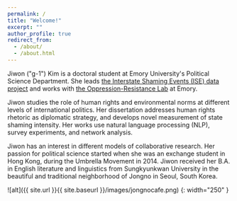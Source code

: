 ```yaml
---
permalink: /
title: "Welcome!"
excerpt: ""
author_profile: true
redirect_from: 
  - /about/
  - /about.html
---
```



Jiwon ("g-1") Kim is a doctoral student at Emory University's Political Science Department. She leads [the Interstate Shaming Events (ISE) data project](https://j1wonkim.github.io/portfolio/ise/) and works with [the Oppression-Resistance Lab](https://oppression-resistance-lab.squarespace.com/) at Emory.

Jiwon studies the role of human rights and environmental norms at different levels of international politics. Her dissertation addresses human rights rhetoric as diplomatic strategy, and develops novel measurement of state shaming intensity. Her works use natural language processing (NLP), survey experiments, and network analysis. 
 

Jiwon has an interest in different models of collaborative research. Her passion for political science started when she was an exchange student in Hong Kong, during the Umbrella Movement in 2014. Jiwon received her B.A. in English literature and linguistics from Sungkyunkwan University in the beautiful and traditional neighborhood of Jongno in Seoul, South Korea.


![alt]({{ site.url }}{{ site.baseurl }}/images/jongnocafe.png)
{: width="250" }
